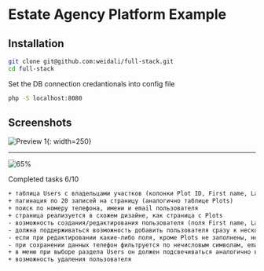 # Estate Agency Platform Example

## Installation
```bash
git clone git@github.com:weidali/full-stack.git
cd full-stack
```

Set the DB connection credantionals into config file
```bash
php -S localhost:8080
```

## Screenshots
![Preview 1](https://github.com/weidali/full-stack/assets/16261185/99294b90-dfa2-4692-8ad2-95e0865af5fe "Example of users page"){: width=250}

<hr>

![65%](https://progress-bar.dev/65/?title=progress)

Completed tasks 6/10
```txt
+ таблица Users с владельцами участков (колонки Plot ID, First name, Last Name, Phone, Email, Last login)
+ пагинация по 20 записей на страницу (аналогично таблице Plots)
+ поиск по номеру телефона, имени и email пользователя
+ страница реализуется в схожем дизайне, как страница с Plots
- возможность создания/редактирования пользователя (поля First name, Last name, Phone, Email, Plots)
- должна поддерживаться возможность добавить пользователя сразу к нескольким участкам (через запятую в поле Plots)
- если при редактировании какие-либо поля, кроме Plots не заполнены, не давать сохранить данные
- при сохранении данных телефон фильтруется по нечисловым символам, email переводится в lower case
+ в меню при выборе раздела Users он должен подсвечиваться аналогично выбору Plots
+ возможность удаления пользователя
```
